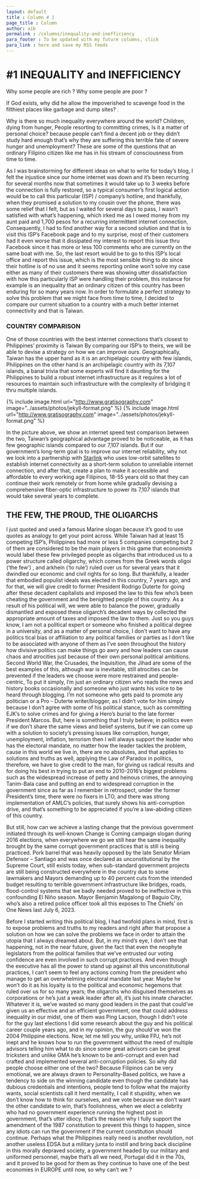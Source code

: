 ```yaml
---
layout: default
title : Column # 1
page_title : Column
author: aib
permalink : /columns/inequality-and-inefficiency
para_footer : To be updated with my future columns, click 
para_link : here and save my RSS feeds
---
```


# #1 **INEQUALITY and INEFFICIENCY**

Why some people are rich ?  Why some people are poor ? 

If God exists, why did he allow the impoverished to scavenge food in the filthiest places like garbage and dump sites? .

Why is there so much inequality everywhere around the world? Children, dying from hunger, People resorting to committing crimes, Is it a matter of personal choice? because people can’t find a decent job or they didn’t study hard enough that’s why they are suffering this terrible fate of severe hunger and unemployment?  These are some of the questions that an ordinary Filipino citizen like me has in his stream of consciousness from time to time.

As I was brainstorming for different ideas on what to write for today’s blog, I felt the injustice since our home internet was down and it’s been recurring for several months now that sometimes it would take up to 3 weeks before the connection is fully restored,  so a typical consumer’s first logical action would be to call this particular (ISP) / company’s hotline, and thankfully, when they promised a solution to my cousin over the phone, there was some relief that I felt, but as I waited for several days to pass, I wasn’t satisfied with what’s happening, which irked me as I owed money from my aunt paid and 1,700 pesos for a recurring intermittent internet connection, Consequently, I had to find another way for a second solution and that is to visit this ISP’s Facebook page and to my surprise, most of their customers had it even worse that it dissipated my interest to report this issue thru Facebook since it has more or less 100 comments who are currently on  the same boat with me. So, the last resort would be to go to this ISP’s local office and report this issue, which is the most sensible thing to do since their hotline is of no use and it seems reporting online won’t solve my case either as many of their customers there was showing utter dissatisfaction with how this particularly ISP were handling their problem, this instance for example is an inequality that an ordinary citizen of this country has been enduring for so many years now. In order to formulate a perfect strategy to solve this problem that we might face from time to time, I decided to compare our current situation to a country with a much better internet connectivity and that is Taiwan.

### COUNTRY COMPARISON
One of those countries with the best internet connections that’s closest to Philippines’ proximity is Taiwan
By comparing our ISP’s to theirs, we will be able to devise a strategy on how we can improve ours.
Geographically, Taiwan has the upper hand as it is an archipelagic country with few islands, Philippines on the other hand is an archipelagic country with its 7,107 islands, a banal trivia that some experts will find it daunting for the Philippines to build a robust internet infrastructure as it requires a lot of resources to maintain such infrastructure with the complexity of bridging it thru multiple islands.

{% include image.html url="http://www.gratisography.com" image="../assets/photos/jekyll-format.png" %}
{% include image.html url="http://www.gratisography.com" image="../assets/photos/jekyll-format.png" %}


In the picture above, we show an internet speed test comparison between the two, Taiwan’s geographical advantage proved to be noticeable, as it has few geographic islands compared to our 7,107 islands.  But if our government’s long-term goal is to improve our internet reliability, why not we look into a partnership with <a href="./">Starlink</a> who uses low-orbit satellites to establish internet connectivity as a short-term solution to unreliable internet connection, and after that, create a plan to make it accessible and affordable to every working age Filipinos, 18-55 years old so that they can continue their work remotely or from home while gradually devising a comprehensive fiber-optic infrastructure to power its 7,107 islands that would take several years to complete.    


## THE FEW, THE PROUD, THE OLIGARCHS



I just quoted and used a famous Marine slogan because it’s good to use quotes as analogy to get your point across.
While Taiwan had at least 15 competing ISP’s, Philippines had more or less 5 companies competing but 2 of them are considered to be the main players in this game that economists would label these few privileged people as oligarchs that introduced us to a power structure called oligarchy, which comes from the Greek words oligoi (‘the few’) , and arkhein (‘to rule’) ruled over us for several years that it dwindled our economic and civil rights for so long.  But thankfully, a leader that embodied populist ideals was elected in this country, 7 years ago, and for that, we will give credit to former President Rodrigo Duterte for going after these decadent capitalists and imposed the law to this few who’s been cheating the government and the benighted people of this country. As a result of his political will, we were able to balance the power, gradually dismantled and exposed these oligarch’s decadent ways by collected the appropriate amount of taxes and imposed the law to them. 
Just so you guys know, I am not a political expert or someone who finished a political degree in a university, and as a matter of personal choice, I don’t want to have any politics	tical bias or affiliation to any political families or parties as I don’t like to be associated with anyone of them as I’ve seen throughout the history how divisive politics can make things go awry and how leaders can cause chaos and atrocities just because of their own personal political ambitions.  Second World War, the Crusades, the Inquisition, the Jihad are some of the best examples of this, although war is inevitable, still atrocities can be prevented if the leaders we choose were more restrained and people-centric, To put it simply, I’m just an ordinary citizen who reads the news and history books occasionally and someone who just wants his voice to be heard through blogging. I’m not someone who gets paid to promote any politician or a Pro - Duterte writer/blogger, as I didn’t vote for him simply because I don’t agree with some of his political stance, such as committing EJK’s to solve crimes and for giving a Hero’s burial to the late former President Marcos.  But, here is something that I truly believe; in politics even if we don’t share the same views and belief systems, but if we can come up with a solution to society’s pressing issues like corruption, hunger, unemployment, inflation, terrorism then I will always support the leader who has the electoral mandate, no matter how the leader tackles the problem, cause in this world we live in, there are no absolutes, and that applies to solutions and truths as well, applying the Law of Paradox in politics, therefore, we have to give credit to the man, for giving us radical results and for doing his best in trying to put an end to 2010-2016’s biggest problems such as the widespread increase of petty and heinous crimes, the annoying Tanim-Bala case and putting an end to widespread corruption in the government since as far as I remember in retrospect, under the former President’s time, there were no fixers in LTO, and there was strong implementation of AMLC’s policies, that surely shows his anti-corruption drive, and that’s something to be appreciated if you’re a law-abiding citizen of this country.

But still, how can we achieve a lasting change that the previous government initiated through its well-known Change is Coming campaign slogan during 2016 elections, when everywhere we go we still hear the same inequality brought by the same corrupt government practices that is still is being practiced. Pork barrel that was heavily opposed by the late Senator Miriam Defensor – Santiago and was once declared as unconstitutional by the Supreme Court, still exists today, when sub-standard government projects are still being constructed everywhere in the country due to some lawmakers and Mayors demanding up to 40 percent cuts from the intended budget resulting to terrible government infrastructure like bridges, roads, flood-control systems that we badly needed proved to be ineffective in this confounding El Niño season.  Mayor Benjamin Magalong of Baguio City, who’s also a retired police officer took all this exposes to The Chiefs’ on One News last July 6, 2023. 

Before I started writing this political blog, I had twofold plans in mind, first is to expose problems and truths to my readers and right after that propose a solution on how we can solve the problems we face in order to attain the utopia that I always dreamed about.  But, in my mind’s eye, I don’t see that happening, not in the near future, given the fact that even the neophyte legislators from the political families that we’ve entrusted our voting confidence are even involved in such corrupt practices. And even though the executive has all the power to stand up against all this unconstitutional practices, I can’t seem to feel any actions coming from the president who  manage to get an overwhelming electoral mandate last year. Maybe he won’t do it as his loyalty is to the political and economic hegemons that ruled over us for so many years; the oligarchs who disguised themselves as corporations or he’s just a weak leader after all, it’s just his innate character. Whatever it is, we’ve wasted so many good leaders in the past that could’ve given us an effective and an efficient government, one that could address inequality in our midst, one of them was Ping Lacson, though I didn't vote for the guy last elections I did some research about the guy and his political career couple years ago, and in my opinion, the guy should’ve won the 2004 Philippine elections. Now, let me tell you why, unlike FPJ, he’s not inept and he knows how to run the government without the need of multiple advisors telling him what to do since some great advisors can be great tricksters and unlike GMA he’s known to be anti-corrupt and even had crafted and implemented several anti-corruption policies. So why did people choose either one of the two?  Because Filipinos can be very emotional, we are always drawn to Personality-Based politics, we have a tendency to side on the winning candidate even though the candidate has dubious credentials and intentions, people tend to follow what the majority wants, social scientists call it herd mentality, I call it stupidity, when we don’t know how to think for ourselves, and we vote because we don’t want the other candidate to win, that’s foolishness, when we elect a celebrity who had no government experience running the highest post in government, that’s utter idiocy, that’s the reason why I fully support the amendment of the  1987 constitution to prevent this things to happen, since any idiots can run the government if the current constitution should continue.  Perhaps what the Philippines really need is another revolution, not another useless EDSA but a military junta to instill and bring back discipline in this morally depraved society, a government headed by our military and uniformed personnel, maybe that’s all we need, Portugal did it in the 70s, and it proved to be good for them as they continue to have one of the best economies in EUROPE until now, so why can’t we ?



